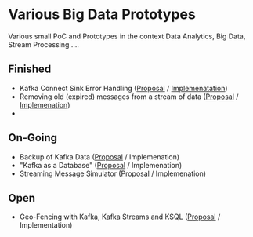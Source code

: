 # Various Big Data Prototypes
Various small PoC and Prototypes in the context Data Analytics, Big Data, Stream Processing ....

## Finished

* Kafka Connect Sink Error Handling ([Proposal](kafka/kafka-connect-dlq#kafka-connect-dead-letter-functionality) / [Implemenatation](kafka/kafka-connect-dlq/impl/README.md))
* Removing old (expired) messages from a stream of data ([Proposal](kafka/kafka-streams-check-for-expired-msgs) / [Implemenation](kafka/kafka-streams-check-for-expired-msgs/impl/README.md))
* 

## On-Going

* Backup of Kafka Data ([Proposal](kafka/kafka-backup) / Implemenation) 
* "Kafka as a Database" ([Proposal](kafka/kafka-as-a-database) / Implemenation) 
* Streaming Message Simulator ([Proposal](streaming-sources/stream-simulator) / Implemenation) 

## Open

* Geo-Fencing with Kafka, Kafka Streams and KSQL ([Proposal](kafka/kafka-geofencing) / Implementation)
